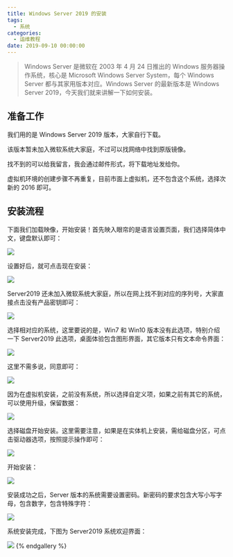 ```yaml
---
title: Windows Server 2019 的安装
tags:
  - 系统
categories:
  - 运维教程
date: 2019-09-10 00:00:00
---
```


> Windows Server 是微软在 2003 年 4 月 24 日推出的 Windows 服务器操作系统，核心是 Microsoft Windows Server System，每个 Windows Server 都与其家用版本对应。Windows Server 的最新版本是 Windows Server 2019，今天我们就来讲解一下如何安装。

<!-- more -->

## 准备工作

我们用的是 Windows Server 2019 版本，大家自行下载。

该版本暂未加入微软系统大家庭，不过可以找网络中找到原版镜像。

找不到的可以给我留言，我会通过邮件形式，将下载地址发给你。

虚拟机环境的创建步骤不再重复，目前市面上虚拟机，还不包含这个系统，选择次新的 2016 即可。

## 安装流程

下面我们加载映像，开始安装！首先映入眼帘的是语言设置页面，我们选择简体中文，键盘默认即可：

![](https://cdn.dusays.com/2019/09/63-1.jpg)

设置好后，就可点击现在安装：

![](https://cdn.dusays.com/2019/09/63-2.jpg)

Server2019 还未加入微软系统大家庭，所以在网上找不到对应的序列号，大家直接点击没有产品密钥即可：

![](https://cdn.dusays.com/2019/09/63-3.jpg)

选择相对应的系统，这里要说的是，Win7 和 Win10 版本没有此选项，特别介绍一下 Server2019 此选项，桌面体验包含图形界面，其它版本只有文本命令界面：

![](https://cdn.dusays.com/2019/09/63-4.jpg)

这里不需多说，同意即可：

![](https://cdn.dusays.com/2019/09/63-5.jpg)

因为在虚拟机安装，之前没有系统，所以选择自定义项，如果之前有其它的系统，可以使用升级，保留数据：

![](https://cdn.dusays.com/2019/09/63-6.jpg)

选择磁盘开始安装。这里需要注意，如果是在实体机上安装，需给磁盘分区，可点击驱动器选项，按照提示操作即可：

![](https://cdn.dusays.com/2019/09/63-7.jpg)

开始安装：

![](https://cdn.dusays.com/2019/09/63-8.jpg)

安装成功之后，Server 版本的系统需要设置密码。新密码的要求包含大写小写字母，包含数字，包含特殊字符：

![](https://cdn.dusays.com/2019/09/63-9.jpg)

系统安装完成，下图为 Server2019 系统欢迎界面：

![](https://cdn.dusays.com/2019/09/63-10.jpg)
{% endgallery %}